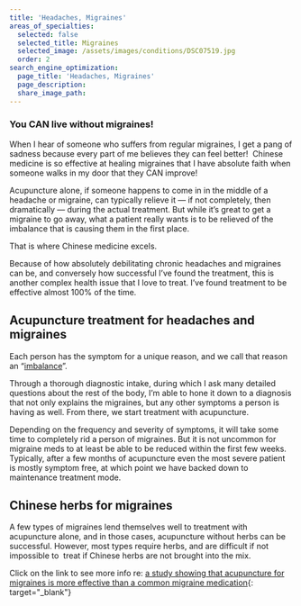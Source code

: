 ```yaml
---
title: 'Headaches, Migraines'
areas_of_specialties:
  selected: false
  selected_title: Migraines
  selected_image: /assets/images/conditions/DSC07519.jpg
  order: 2
search_engine_optimization:
  page_title: 'Headaches, Migraines'
  page_description:
  share_image_path:
---
```


### You CAN live without migraines!

When I hear of someone who suffers from regular migraines, I get a pang of sadness because every part of me believes they can feel better!  Chinese medicine is so effective at healing migraines that I have absolute faith when someone walks in my door that they CAN improve!

Acupuncture alone, if someone happens to come in in the middle of a headache or migraine, can typically relieve it — if not completely, then dramatically — during the actual treatment. But while it’s great to get a migraine to go away, what a patient really wants is to be relieved of the imbalance that is causing them in the first place. 

That is where Chinese medicine excels.

Because of how absolutely debilitating chronic headaches and migraines can be, and conversely how successful I’ve found the treatment, this is another complex health issue that I love to treat. I’ve found treatment to be effective almost 100% of the time.

## Acupuncture treatment for headaches and migraines

Each person has the symptom for a unique reason, and we call that reason an “[imbalance](/2018/06/30/what-does-balance-actually-mean-in-the-acupuncture-clinic/)”.

Through a thorough diagnostic intake, during which I ask many detailed questions about the rest of the body, I’m able to hone it down to a diagnosis that not only explains the migraines, but any other symptoms a person is having as well. From there, we start treatment with acupuncture.

Depending on the frequency and severity of symptoms, it will take some time to completely rid a person of migraines. But it is not uncommon for migraine meds to at least be able to be reduced within the first few weeks.  Typically, after a few months of acupuncture even the most severe patient is mostly symptom free, at which point we have backed down to maintenance treatment mode.

## Chinese herbs for migraines

A few types of migraines lend themselves well to treatment with acupuncture alone, and in those cases, acupuncture without herbs can be successful. However, most types require herbs, and are difficult if not impossible to  treat if Chinese herbs are not brought into the mix. 

Click on the link to see more info re: [a study showing that acupuncture for migraines is more effective than a common migraine medication](/2013/04/01/study-shows-acupuncture-for-migraine-more-effective-than-medication/){: target="_blank"}